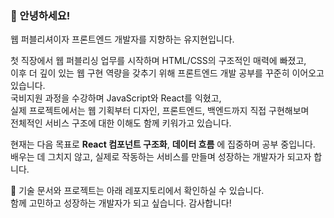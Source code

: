 ### 👋 안녕하세요!  
웹 퍼블리셔이자 프론트엔드 개발자를 지향하는 유지현입니다.

첫 직장에서 웹 퍼블리싱 업무를 시작하며 HTML/CSS의 구조적인 매력에 빠졌고,  
이후 더 깊이 있는 웹 구현 역량을 갖추기 위해 프론트엔드 개발 공부를 꾸준히 이어오고 있습니다.  
국비지원 과정을 수강하며 JavaScript와 React를 익혔고,  
실제 프로젝트에서는 웹 기획부터 디자인, 프론트엔드, 백엔드까지 직접 구현해보며  
전체적인 서비스 구조에 대한 이해도 함께 키워가고 있습니다.

현재는 다음 목표로 **React 컴포넌트 구조화**, **데이터 흐름** 에 집중하며 공부 중입니다.  
배우는 데 그치지 않고, 실제로 작동하는 서비스를 만들며 성장하는 개발자가 되고자 합니다.

📌 기술 문서와 프로젝트는 아래 레포지토리에서 확인하실 수 있습니다.  
함께 고민하고 성장하는 개발자가 되고 싶습니다. 감사합니다!

